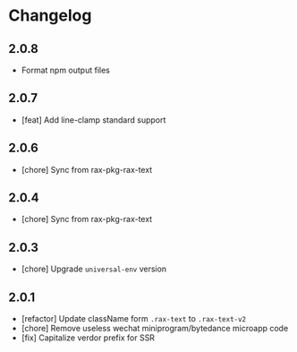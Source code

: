 # Changelog

## 2.0.8

- Format npm output files

## 2.0.7
- [feat] Add line-clamp standard support

## 2.0.6
- [chore] Sync from rax-pkg-rax-text

## 2.0.4
- [chore] Sync from rax-pkg-rax-text

## 2.0.3
- [chore] Upgrade `universal-env` version

## 2.0.1
- [refactor] Update className form `.rax-text` to `.rax-text-v2`
- [chore] Remove useless wechat miniprogram/bytedance microapp code
- [fix] Capitalize verdor prefix for SSR
